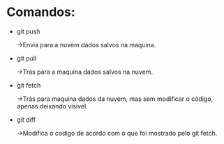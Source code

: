 # Comandos:
- git push

  ->Envia para a nuvem dados salvos na maquina.
- git pull

  ->Trás para a maquina dados salvos na nuvem.
- git fetch

  ->Trás para maquina dados da nuvem, mas sem modificar o código, apenas deixando visivel.
- git diff

  ->Modifica o codigo de acordo com o que foi mostrado pelo git fetch.

  

  
